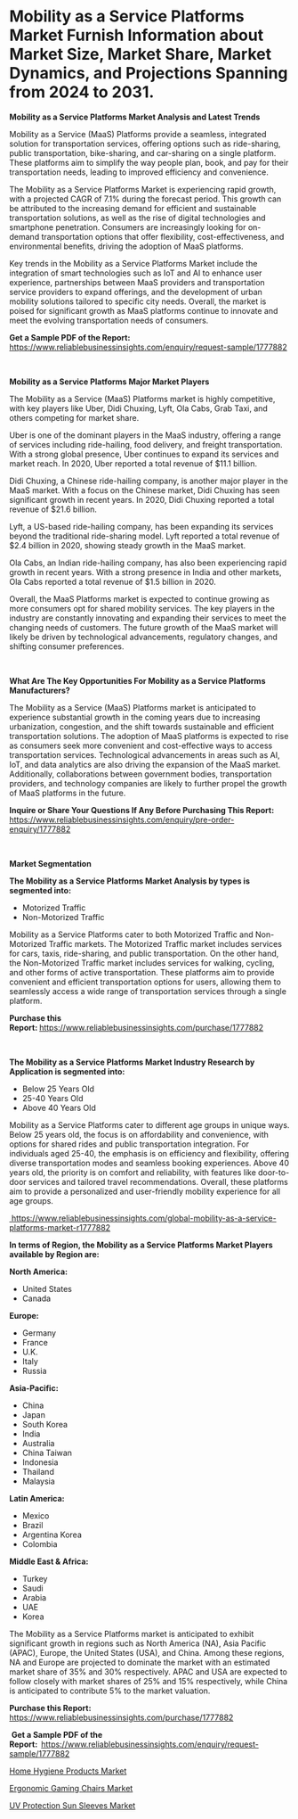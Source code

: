 <p><h1>Mobility as a Service Platforms Market Furnish Information about Market Size, Market Share, Market Dynamics, and Projections Spanning from 2024 to 2031.</h1></p><p><strong>Mobility as a Service Platforms Market Analysis and Latest Trends</strong></p>
<p><p>Mobility as a Service (MaaS) Platforms provide a seamless, integrated solution for transportation services, offering options such as ride-sharing, public transportation, bike-sharing, and car-sharing on a single platform. These platforms aim to simplify the way people plan, book, and pay for their transportation needs, leading to improved efficiency and convenience.</p><p>The Mobility as a Service Platforms Market is experiencing rapid growth, with a projected CAGR of 7.1% during the forecast period. This growth can be attributed to the increasing demand for efficient and sustainable transportation solutions, as well as the rise of digital technologies and smartphone penetration. Consumers are increasingly looking for on-demand transportation options that offer flexibility, cost-effectiveness, and environmental benefits, driving the adoption of MaaS platforms.</p><p>Key trends in the Mobility as a Service Platforms Market include the integration of smart technologies such as IoT and AI to enhance user experience, partnerships between MaaS providers and transportation service providers to expand offerings, and the development of urban mobility solutions tailored to specific city needs. Overall, the market is poised for significant growth as MaaS platforms continue to innovate and meet the evolving transportation needs of consumers.</p></p>
<p><strong>Get a Sample PDF of the Report:&nbsp;</strong> <a href="https://www.reliablebusinessinsights.com/enquiry/request-sample/1777882">https://www.reliablebusinessinsights.com/enquiry/request-sample/1777882</a></p>
<p>&nbsp;</p>
<p><strong>Mobility as a Service Platforms Major Market Players</strong></p>
<p><p>The Mobility as a Service (MaaS) Platforms market is highly competitive, with key players like Uber, Didi Chuxing, Lyft, Ola Cabs, Grab Taxi, and others competing for market share. </p><p>Uber is one of the dominant players in the MaaS industry, offering a range of services including ride-hailing, food delivery, and freight transportation. With a strong global presence, Uber continues to expand its services and market reach. In 2020, Uber reported a total revenue of $11.1 billion.</p><p>Didi Chuxing, a Chinese ride-hailing company, is another major player in the MaaS market. With a focus on the Chinese market, Didi Chuxing has seen significant growth in recent years. In 2020, Didi Chuxing reported a total revenue of $21.6 billion.</p><p>Lyft, a US-based ride-hailing company, has been expanding its services beyond the traditional ride-sharing model. Lyft reported a total revenue of $2.4 billion in 2020, showing steady growth in the MaaS market.</p><p>Ola Cabs, an Indian ride-hailing company, has also been experiencing rapid growth in recent years. With a strong presence in India and other markets, Ola Cabs reported a total revenue of $1.5 billion in 2020.</p><p>Overall, the MaaS Platforms market is expected to continue growing as more consumers opt for shared mobility services. The key players in the industry are constantly innovating and expanding their services to meet the changing needs of customers. The future growth of the MaaS market will likely be driven by technological advancements, regulatory changes, and shifting consumer preferences.</p></p>
<p>&nbsp;</p>
<p><strong>What Are The Key Opportunities For Mobility as a Service Platforms Manufacturers?</strong></p>
<p><p>The Mobility as a Service (MaaS) Platforms market is anticipated to experience substantial growth in the coming years due to increasing urbanization, congestion, and the shift towards sustainable and efficient transportation solutions. The adoption of MaaS platforms is expected to rise as consumers seek more convenient and cost-effective ways to access transportation services. Technological advancements in areas such as AI, IoT, and data analytics are also driving the expansion of the MaaS market. Additionally, collaborations between government bodies, transportation providers, and technology companies are likely to further propel the growth of MaaS platforms in the future.</p></p>
<p><strong>Inquire or Share Your Questions If Any Before Purchasing This Report:</strong> <a href="https://www.reliablebusinessinsights.com/enquiry/pre-order-enquiry/1777882">https://www.reliablebusinessinsights.com/enquiry/pre-order-enquiry/1777882</a></p>
<p>&nbsp;</p>
<p><strong>Market Segmentation</strong></p>
<p><strong>The Mobility as a Service Platforms Market Analysis by types is segmented into:</strong></p>
<p><ul><li>Motorized Traffic</li><li>Non-Motorized Traffic</li></ul></p>
<p><p>Mobility as a Service Platforms cater to both Motorized Traffic and Non-Motorized Traffic markets. The Motorized Traffic market includes services for cars, taxis, ride-sharing, and public transportation. On the other hand, the Non-Motorized Traffic market includes services for walking, cycling, and other forms of active transportation. These platforms aim to provide convenient and efficient transportation options for users, allowing them to seamlessly access a wide range of transportation services through a single platform.</p></p>
<p><strong>Purchase this Report:&nbsp;</strong><a href="https://www.reliablebusinessinsights.com/purchase/1777882">https://www.reliablebusinessinsights.com/purchase/1777882</a></p>
<p>&nbsp;</p>
<p><strong>The Mobility as a Service Platforms Market Industry Research by Application is segmented into:</strong></p>
<p><ul><li>Below 25 Years Old</li><li>25-40 Years Old</li><li>Above 40 Years Old</li></ul></p>
<p><p>Mobility as a Service Platforms cater to different age groups in unique ways. Below 25 years old, the focus is on affordability and convenience, with options for shared rides and public transportation integration. For individuals aged 25-40, the emphasis is on efficiency and flexibility, offering diverse transportation modes and seamless booking experiences. Above 40 years old, the priority is on comfort and reliability, with features like door-to-door services and tailored travel recommendations. Overall, these platforms aim to provide a personalized and user-friendly mobility experience for all age groups.</p></p>
<p><a href="https://www.reliablebusinessinsights.com/global-mobility-as-a-service-platforms-market-r1777882">&nbsp;https://www.reliablebusinessinsights.com/global-mobility-as-a-service-platforms-market-r1777882</a></p>
<p><strong>In terms of Region, the Mobility as a Service Platforms Market Players available by Region are:</strong></p>
<p>
    <p> <strong> North America: </strong>
        <ul>
            <li>United States</li>
            <li>Canada</li>
        </ul>
        </p> 
    <p> <strong> Europe: </strong>
        <ul>
            <li>Germany</li>
            <li>France</li>
            <li>U.K.</li>
            <li>Italy</li>
            <li>Russia</li>
        </ul>
        </p> 
    <p> <strong> Asia-Pacific: </strong>
        <ul>
            <li>China</li>
            <li>Japan</li>
            <li>South Korea</li>
            <li>India</li>
            <li>Australia</li>
            <li>China Taiwan</li>
            <li>Indonesia</li>
            <li>Thailand</li>
            <li>Malaysia</li>
        </ul>
        </p> 
    <p> <strong> Latin America: </strong>
        <ul>
            <li>Mexico</li>
            <li>Brazil</li>
            <li>Argentina Korea</li>
            <li>Colombia</li>
        </ul>
        </p> 
    <p> <strong> Middle East & Africa: </strong>
        <ul>
            <li>Turkey</li>
            <li>Saudi</li>
            <li>Arabia</li>
            <li>UAE</li>
            <li>Korea</li>
        </ul>
    </p>
    </p>
<p><p>The Mobility as a Service Platforms market is anticipated to exhibit significant growth in regions such as North America (NA), Asia Pacific (APAC), Europe, the United States (USA), and China. Among these regions, NA and Europe are projected to dominate the market with an estimated market share of 35% and 30% respectively. APAC and USA are expected to follow closely with market shares of 25% and 15% respectively, while China is anticipated to contribute 5% to the market valuation.</p></p>
<p><strong>Purchase this Report: </strong><a href="https://www.reliablebusinessinsights.com/purchase/1777882">https://www.reliablebusinessinsights.com/purchase/1777882</a></p>
<p>&nbsp;<strong>Get a Sample PDF of the Report:&nbsp;&nbsp;</strong><a href="https://www.reliablebusinessinsights.com/enquiry/request-sample/1777882">https://www.reliablebusinessinsights.com/enquiry/request-sample/1777882</a></p>
<p><strong></strong></p>
<p><p><a href="https://medium.com/@eliasman59/home-hygiene-products-industry-analysis-report-its-market-size-growing-with-a-cagr-of-10-3-fcde90d3bd5c">Home Hygiene Products Market</a></p><p><a href="https://medium.com/@charityrice1939/ergonomic-gaming-chairs-market-share-size-trends-industry-analysis-report-by-application-bb7728487395">Ergonomic Gaming Chairs Market</a></p><p><a href="https://medium.com/@tedbrakus/uv-protection-sun-sleeves-market-outlook-complete-industry-analysis-2024-to-2031-6b488a9515e4">UV Protection Sun Sleeves Market</a></p></p>